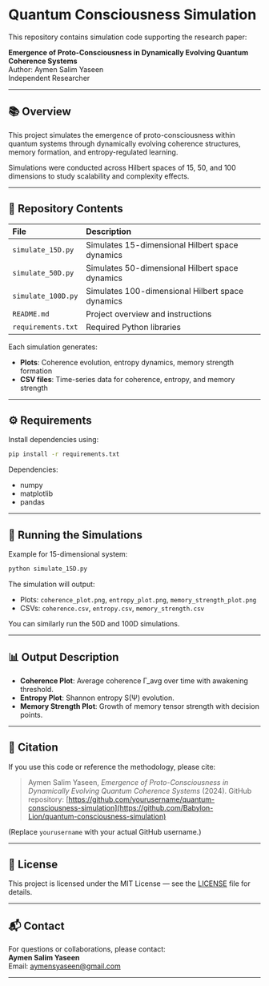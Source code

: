 
# Quantum Consciousness Simulation

This repository contains simulation code supporting the research paper:

**Emergence of Proto-Consciousness in Dynamically Evolving Quantum Coherence Systems**  
Author: Aymen Salim Yaseen  
Independent Researcher

---

## 📚 Overview

This project simulates the emergence of proto-consciousness within quantum systems through dynamically evolving coherence structures, memory formation, and entropy-regulated learning.

Simulations were conducted across Hilbert spaces of 15, 50, and 100 dimensions to study scalability and complexity effects.

---

## 📁 Repository Contents

| File | Description |
|:----|:------------|
| `simulate_15D.py` | Simulates 15-dimensional Hilbert space dynamics |
| `simulate_50D.py` | Simulates 50-dimensional Hilbert space dynamics |
| `simulate_100D.py` | Simulates 100-dimensional Hilbert space dynamics |
| `README.md` | Project overview and instructions |
| `requirements.txt` | Required Python libraries |

Each simulation generates:
- **Plots**: Coherence evolution, entropy dynamics, memory strength formation
- **CSV files**: Time-series data for coherence, entropy, and memory strength

---

## ⚙️ Requirements

Install dependencies using:

```bash
pip install -r requirements.txt
```

Dependencies:
- numpy
- matplotlib
- pandas

---

## 🚀 Running the Simulations

Example for 15-dimensional system:

```bash
python simulate_15D.py
```

The simulation will output:
- Plots: `coherence_plot.png`, `entropy_plot.png`, `memory_strength_plot.png`
- CSVs: `coherence.csv`, `entropy.csv`, `memory_strength.csv`

You can similarly run the 50D and 100D simulations.

---

## 📊 Output Description

- **Coherence Plot**: Average coherence Γ_avg over time with awakening threshold.
- **Entropy Plot**: Shannon entropy S(Ψ) evolution.
- **Memory Strength Plot**: Growth of memory tensor strength with decision points.

---

## 🔗 Citation

If you use this code or reference the methodology, please cite:

> Aymen Salim Yaseen, *Emergence of Proto-Consciousness in Dynamically Evolving Quantum Coherence Systems* (2024). GitHub repository: [https://github.com/yourusername/quantum-consciousness-simulation](https://github.com/Babylon-Lion/quantum-consciousness-simulation)

(Replace `yourusername` with your actual GitHub username.)

---

## 📜 License

This project is licensed under the MIT License — see the [LICENSE](LICENSE) file for details.

---

## 📬 Contact

For questions or collaborations, please contact:  
**Aymen Salim Yaseen**  
Email: aymensyaseen@gmail.com

---
